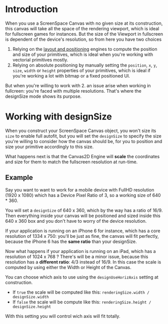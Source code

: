 # Introduction

When you use a ScreenSpace Canvas with no given size at its construction, this canvas will take all the space of the rendering viewport, which is ideal for fullscreen games for instances.
But the size of the Viewport in fullscreen is dependent of the device's resolution, so from here you have two choices

1. Relying on the [layout and positioning](http://doc.babylonjs.com/overviews/canvas2d_prim_positioning) engines to compute the position and size of your primitives, which is ideal when you're working with vectorial primitives mostly.
2. Relying on absolute positioning by manually setting the `position`, `x`, `y`, `size`, `width` or `height` properties of your primitives, which is ideal if you're working a lot with bitmap or a fixed positioned UI.

But when you're willing to work with 2. an issue arise when working in fullcreen: you're faced with multiple resolutions. That's where the designSize mode shows its purpose.

# Working with designSize

When you construct your ScreenSpace Canvas object, you won't size its `size` to enable full autofit, but you will set the `designSize` to specify the size you're willing to consider how the canvas should be, for you to position and size your primitive accordingly to this size.

What happens next is that the Canvas2D Engine will **scale** the coordinates and size for them to match the fullscreen resolution at run-time.

## Example

Say you want to want to work for a mobile device with FullHD resolution (1920 x 1080) which has a Device Pixel Ratio of 3, so a working size of 640 * 360.

You will set a `designSize` of 640 x 360, which by the way has a ratio of 16/9. Then everything inside your canvas will be positioned and sized inside this 640 x 360 box and you don't have to worry of the device resolution.

If your application is running on an iPhone 6 for instance, which has a core resolution of 1334 x 750: you'll be just as fine, the canvas will fit perfectly, because the iPhone 6 has the **same ratio** than your designSize.

Now what happens if your application is running on an iPad, which has a resolution of 1024 x 768 ? There's will be a minor issue, because this resolution has a **different ratio**: 4/3 instead of 16/9. In this case the scale is computed by using either the Width or Height of the Canvas.

You can choose which axis to use using the `designUseHorizAxis` setting at construction.

 - If `true` the scale will be computed like this: `renderingSize.width / designSize.width`
 - If `false` the scale will be compute like this: `renderingSize.height / designSize.height`

With this setting you will control wich axis will fit totally.
